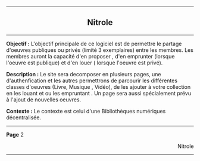 -------------
## <p align=center> Nitrole
-------------

**Objectif :** L'objectif principale de ce logiciel est de permettre le partage d'oeuvres publiques ou privés (limité 3 exemplaires) entre les membres. Les membres auront la capacité d'en proposer , d'en emprunter (lorsque l'oeuvre est publique) et d'en louer ( lorsque l'oeuvre est privé). 

**Description :** Le site sera decomposer en plusieurs pages, une d'authenfication et les autres permettrons de parcourir les différentes classes d'oeuvres (Livre, Musique , Vidéo), de les ajouter à votre collection en les louant et ou les empruntant . Un page sera aussi spécialement prévu à l'ajout de nouvelles oeuvres. 

**Contexte :**  Le contexte est celui d'une Bibliothèques numériques décentralisée.

-----------------

**Page** 2 <div align="right">Nitrole</div>



------------------